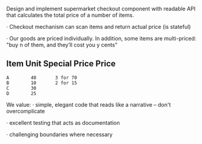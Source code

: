  Design and implement supermarket checkout component with readable API that calculates the total price of a number of items.

·         Checkout mechanism can scan items and return actual price (is stateful)

·         Our goods are priced individually. In addition, some items are multi-priced: "buy n of them, and they’ll cost you y cents"

  Item   Unit      Special
              Price     Price
  --------------------------
    A        40       3 for 70
    B        10       2 for 15
    C        30
    D        25
We value:
·         simple, elegant code that reads like a narrative – don't overcomplicate

·         excellent testing that acts as documentation

·         challenging boundaries where necessary
